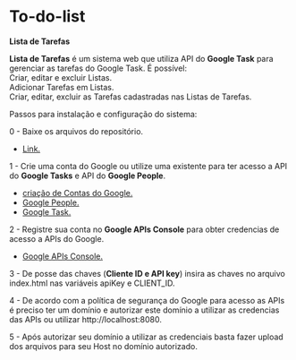 # To-do-list

<b>Lista de Tarefas</b>

<b>Lista de Tarefas</b> é um sistema web que utiliza API do <b>Google Task</b> para gerenciar as tarefas do Google Task.
É possível: 
<br>Criar, editar e excluir Listas.
<br>Adicionar Tarefas em Listas.
<br>Criar, editar, excluir as Tarefas cadastradas nas Listas de Tarefas.

Passos para instalação e configuração do sistema:

0 - Baixe os arquivos do repositório.
  -  <a href="https://github.com/danielcordeirorosa/To-do-list/archive/master.zip" target="_blank">Link.</a>

1 - Crie uma conta do Google ou utilize uma existente para ter acesso a API do <b>Google Tasks</b> e API do <b>Google People</b>.
  - <a href="https://accounts.google.com/SignUp" target="_blank">criação de Contas do Google.</a>
  - <a href="https://developers.google.com/people" target="_blank">Google People.</a>
  - <a href="https://developers.google.com/google-apps/tasks" target="_blank">Google Task.</a>
  
2 - Registre sua conta no <b>Google APIs Console</b> para obter credencias de acesso a APIs do Google.
  - <a href="https://console.developers.google.com" target="_blank">Google APIs Console.</a>
  
3 - De posse das chaves (<b>Cliente ID e API key</b>) insira as chaves no arquivo index.html nas variáveis apiKey e CLIENT_ID.

4 - De acordo com a política de segurança do Google para acesso as APIs é preciso ter um domínio e autorizar este domínio a utilizar as credencias das APIs ou utilizar http://localhost:8080.

5 - Após autorizar seu domínio a utilizar as credenciais basta fazer upload dos arquivos para seu Host no domínio autorizado.
